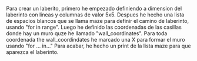 Para crear un laberito, primero he empezado definiendo a dimension del laberinto con lineas y columnas de valor 5x5. 
Despues he hecho una lista de espacios blancos que se llama maze para definir el camino de laberinto, usando "for in range". 
Luego he definido las coordenadas de las casillas donde hay un muro quze he llamado "wall_coordinates". Para toda coordenada the wall_coordindates he marcado una X para formar el muro usando "for ... in..."
Para acabar, he hecho un print de la lista maze para que aparezca el laberinto. 
